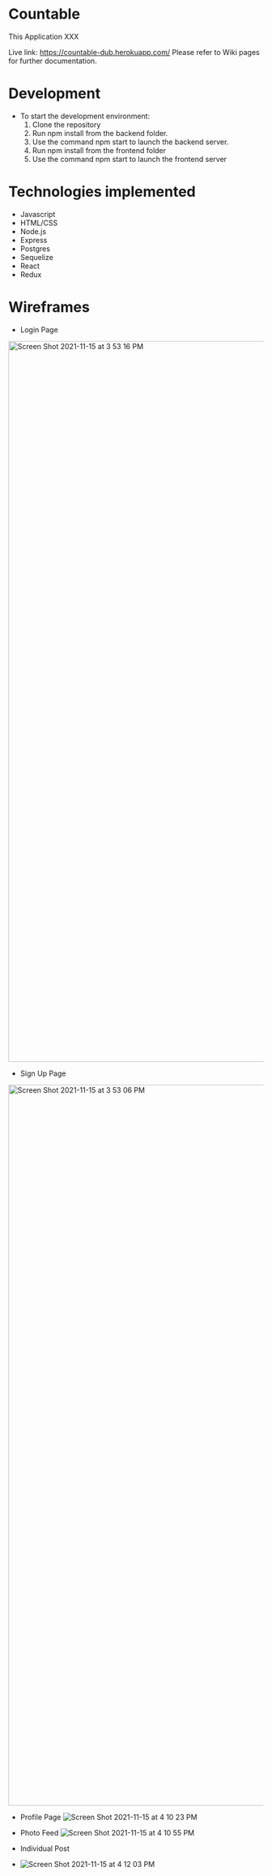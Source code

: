 # Countable
This Application XXX

Live link: https://countable-dub.herokuapp.com/ Please refer to Wiki pages for further documentation.

# Development
* To start the development environment:
  1. Clone the repository
  2. Run npm install from the backend folder.
  3. Use the command npm start to launch the backend server.
  4. Run npm install from the frontend folder
  5. Use the command npm start to launch the frontend server

# Technologies implemented
* Javascript
* HTML/CSS
* Node.js
* Express
* Postgres
* Sequelize
* React
* Redux

# Wireframes

* Login Page
<img width="1424" alt="Screen Shot 2021-11-15 at 3 53 16 PM" src="https://user-images.githubusercontent.com/78274179/141853201-b1ac3f41-ba2d-415a-9c0d-2ec8413d55a8.png">

* Sign Up Page
<img width="1424" alt="Screen Shot 2021-11-15 at 3 53 06 PM" src="https://user-images.githubusercontent.com/78274179/141853460-d9cd0ecf-784b-4f74-a581-25c963965ace.png">

* Profile Page
![Screen Shot 2021-11-15 at 4 10 23 PM](https://user-images.githubusercontent.com/78274179/141854597-aadb633c-41de-42c7-a535-e0d94f562510.png)

* Photo Feed
![Screen Shot 2021-11-15 at 4 10 55 PM](https://user-images.githubusercontent.com/78274179/141854874-9e469bdf-fd19-49fb-8df7-1aab56d918e6.png)

* Individual Post
* ![Screen Shot 2021-11-15 at 4 12 03 PM](https://user-images.githubusercontent.com/78274179/141854961-9539630e-235c-4b7c-ac8d-e4c3a33ad35a.png)
